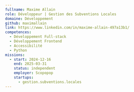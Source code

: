 ```yaml
---
fullname: Maxime Allain
role: Développeur | Gestion des Subventions Locales
domaine: Développement
github: maximallain
link: https://www.linkedin.com/in/maxime-allain-497a13b1/
competences:
  - Développement Full-stack
  - Développement Frontend
  - Accessibilité
  - Python
missions:
  - start: 2024-12-16
    end: 2025-03-31
    status: independent
    employer: Scopopop
    startups:
      - gestion.subventions.locales
---
```

